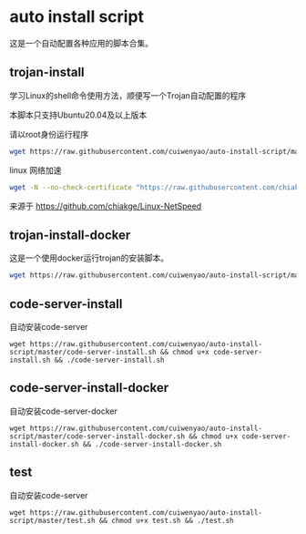 # auto install script 

这是一个自动配置各种应用的脚本合集。

## trojan-install
学习Linux的shell命令使用方法，顺便写一个Trojan自动配置的程序

本脚本只支持Ubuntu20.04及以上版本

请以root身份运行程序

```bash
wget https://raw.githubusercontent.com/cuiwenyao/auto-install-script/master/trojan-install.sh && chmod u+x trojan-install.sh && ./trojan-install.sh
```

linux 网络加速

```bash
wget -N --no-check-certificate "https://raw.githubusercontent.com/chiakge/Linux-NetSpeed/master/tcp.sh" && chmod u+x tcp.sh && ./tcp.sh
```

来源于
https://github.com/chiakge/Linux-NetSpeed

## trojan-install-docker

这是一个使用docker运行trojan的安装脚本。

```bash
wget https://raw.githubusercontent.com/cuiwenyao/auto-install-script/master/trojan-install-docker.sh && chmod u+x trojan-install-docker.sh && ./trojan-install-docker.sh
```

## code-server-install

自动安装code-server

```shell
wget https://raw.githubusercontent.com/cuiwenyao/auto-install-script/master/code-server-install.sh && chmod u+x code-server-install.sh && ./code-server-install.sh 
```

## code-server-install-docker

自动安装code-server-docker

```shell
wget https://raw.githubusercontent.com/cuiwenyao/auto-install-script/master/code-server-install-docker.sh && chmod u+x code-server-install-docker.sh && ./code-server-install-docker.sh
```

## test

自动安装code-server

```shell
wget https://raw.githubusercontent.com/cuiwenyao/auto-install-script/master/test.sh && chmod u+x test.sh && ./test.sh
```